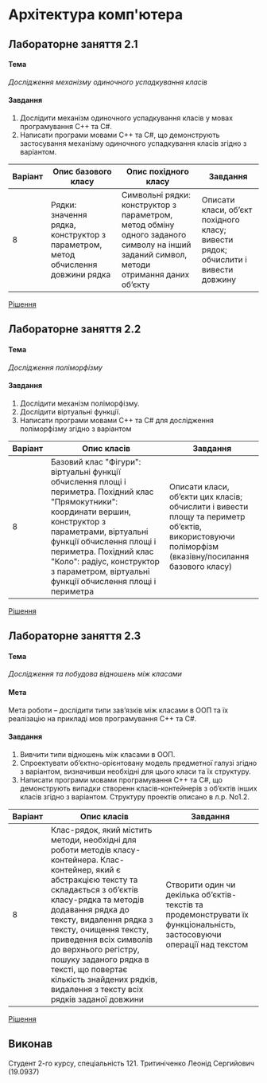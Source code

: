 # Архітектура комп'ютера

## Лабораторне заняття 2.1

#### Тема

*Дослідження механізму одиночного успадкування класів*

#### Завдання

1. Дослідити механізм одиночного успадкування класів у мовах програмування С++ та С#.
2. Написати програми мовами С++ та С#, що демонструють застосування механізму одиночного успадкування класів згідно з варіантом.

| Варіант  | Опис базового класу | Опис похідного класу | Завдання |
| ------------ | --------------- | ----- | ----- | 
| 8 | Рядки: значення рядка, конструктор з параметром, метод обчислення довжини рядка | Символьні рядки: конструктор з параметром, метод обміну одного заданого символу на інший заданий символ, методи отримання даних об’єкту | Описати класи, об’єкт похідного класу; вивести рядок; обчислити і вивести довжину  |

[Рішення](https://github.com/trytynichenko/nau/blob/master/oop/lab/lab2.1_opt8.cpp)

## Лабораторне заняття 2.2

#### Тема

*Дослідження поліморфізму*

#### Завдання

1. Дослідити механізм поліморфізму.
2. Дослідити віртуальні функції.
3. Написати програми мовами С++ та С# для дослідження поліморфізму згідно з варіантом

| Варіант  | Опис класів | Завдання |
| ------------ | --------------- | ----- | 
| 8 | Базовий клас "Фігури": віртуальні функції обчислення площі і периметра. Похідний клас "Прямокутники": координати вершин, конструктор з параметрами, віртуальні функції обчислення площі і периметра. Похідний клас "Коло": радіус, конструктор з параметром, віртуальні функції обчислення площі і периметра | Описати класи, об’єкти цих класів; обчислити і вивести площу та периметр об’єктів, використовуючи поліморфізм (вказівну/посилання базового класу) |

[Рішення](https://github.com/trytynichenko/nau/blob/master/oop/lab/lab2.2_opt8.cpp)

## Лабораторне заняття 2.3

#### Тема
*Дослідження та побудова відношень між класами*

#### Мета

Мета роботи – дослідити типи зав’язків між класами в ООП та їх реалізацію на прикладі мов
програмування С++ та С#.

#### Завдання

1. Вивчити типи відношень між класами в ООП.
2. Спроектувати об’єктно-орієнтовану модель предметної галузі згідно з варіантом, визначивши необхідні для цього класи та їх структуру.
3. Написати програми мовами програмування С++ та С#, що демонструють випадки створенн класів-контейнерів з об’єктів інших класів згідно з варіантом. Структуру проектів описано в л.р. No1.2.

| Варіант  | Опис класів | Завдання |
| ------------ | --------------- | ----- | 
| 8 | Клас-рядок, який містить методи, необхідні для роботи методів класу-контейнера. Клас-контейнер, який є абстракцією тексту та складається з об’єктів класу-рядка та методів додавання рядка до тексту, видалення рядка з тексту, очищення тексту, приведення всіх символів до верхнього регістру, пошуку заданого рядка в тексті, що повертає кількість знайдених рядків, видалення з тексту всіх рядків заданої довжини | Створити один чи декілька об’єктів-текстів та продемонструвати їх функціональність, застосовуючи операції над текстом |

[Рішення](https://github.com/trytynichenko/nau/blob/master/oop/lab/lab2.3_opt8.cpp)

## Виконав
Студент 2-го курсу, спеціальність 121. Тритиніченко Леонід Сергийович (19.0937)
